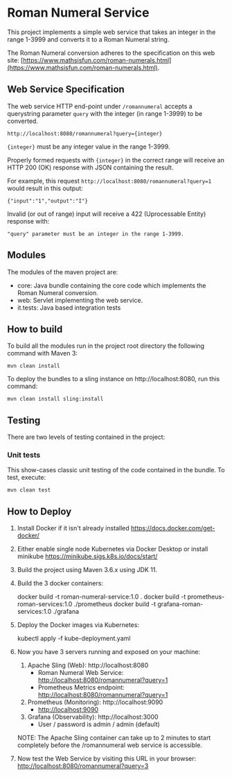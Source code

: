 # Roman Numeral Service

This project implements a simple web service that takes an integer in the range 1-3999 and converts it to a Roman Numeral string.

The Roman Numeral conversion adheres to the specification on this web site: [https://www.mathsisfun.com/roman-numerals.html](https://www.mathsisfun.com/roman-numerals.html).

## Web Service Specification
The web service HTTP end-point under ``/romannumeral`` accepts a querystring parameter ``query`` with the integer (in range 1-3999) to be converted.

	http://localhost:8080/romannumeral?query={integer}

``{integer}`` must be any integer value in the range 1-3999.

Properly formed requests with ``{integer}`` in the correct range will receive an HTTP 200 (OK) response with JSON containing the result.

For example, this request ``http://localhost:8080/romannumeral?query=1`` would result in this output:
	
	{"input":"1","output":"I"}

Invalid (or out of range) input will receive a 422 (Uprocessable Entity) response with:

	"query" parameter must be an integer in the range 1-3999.


## Modules

The modules of the maven project are:

* core: Java bundle containing the core code which implements the Roman Numeral conversion.
* web: Servlet implementing the web service.
* it.tests: Java based integration tests

## How to build

To build all the modules run in the project root directory the following command with Maven 3:

    mvn clean install

To deploy the bundles to a sling instance on http://localhost:8080, run this command:

    mvn clean install sling:install

## Testing

There are two levels of testing contained in the project:

### Unit tests

This show-cases classic unit testing of the code contained in the bundle. To
test, execute:

    mvn clean test

## How to Deploy
1. Install Docker if it isn't already installed https://docs.docker.com/get-docker/
2. Either enable single node Kubernetes via Docker Desktop or install minikube https://minikube.sigs.k8s.io/docs/start/

3. Build the project using Maven 3.6.x using JDK 11.

4. Build the 3 docker containers:

	docker build -t roman-numeral-service:1.0 .
	docker build -t prometheus-roman-services:1.0 ./prometheus
	docker build -t grafana-roman-services:1.0 ./grafana
	
5. Deploy the Docker images via Kubernetes:

	kubectl apply -f kube-deployment.yaml
	
6. Now you have 3 servers running and exposed on your machine:
	1. Apache Sling (Web): http://localhost:8080
		* Roman Numeral Web Service: [http://localhost:8080/romannumeral?query=1](http://localhost:8080/romannumeral?query=1)
		* Prometheus Metrics endpoint: [http://localhost:8080/romannumeral?query=1](http://localhost:8080/metrics)
	2. Prometheus (Monitoring): http://localhost:9090
		* [http://localhost:9090](http://localhost:9090)
	3. Grafana (Observability): http://localhost:3000
		* User / password is admin / admin (default)
		
	NOTE: The Apache Sling container can take up to 2 minutes to start completely before the /romannumeral web service is accessible.

7. Now test the Web Service by visiting this URL in your browser: [http://localhost:8080/romannumeral?query=3](http://localhost:8080/romannumeral?query=3)

